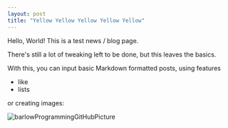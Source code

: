 ```yaml
---
layout: post
title: "Yellow Yellow Yellow Yellow Yellow"
---
```


Hello, World! This is a test news / blog page.

There's still a lot of tweaking left to be done, but this leaves the basics.

With this, you can input basic Markdown formatted posts, using features

 - like
 - lists

or creating images:

![barlowProgrammingGitHubPicture](https://avatars2.githubusercontent.com/u/9682132?v=3&s=200)
